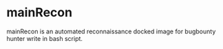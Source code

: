 # mainRecon
mainRecon is an automated reconnaissance docked image for bugbounty hunter write in bash script.
